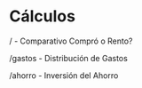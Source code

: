 # Cálculos

/ - Comparativo Compró o Rento?


/gastos - Distribución de Gastos


/ahorro - Inversión del Ahorro
